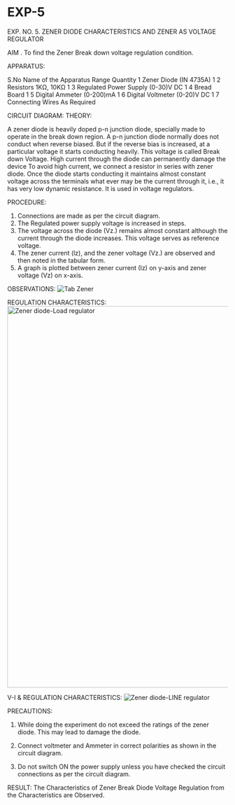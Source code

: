 # EXP-5
EXP. NO. 5. 		ZENER DIODE CHARACTERISTICS AND ZENER AS VOLTAGE REGULATOR

AIM
. To find the Zener Break down voltage regulation condition.

APPARATUS:

S.No	Name of the Apparatus	Range	Quantity
1	Zener Diode (IN 4735A)		1
2	Resistors	1KΩ, 10KΩ	1
3	Regulated Power Supply	(0-30)V DC	1
4	Bread Board		1
5	Digital Ammeter	(0-200)mA	1
6	Digital Voltmeter	(0-20)V DC	1
7	Connecting Wires	As Required	

CIRCUIT DIAGRAM:
THEORY:
	
A zener diode is heavily doped p-n junction diode, specially made to operate in the break down region. A p-n junction diode normally does not conduct when reverse biased. But if the reverse bias is increased, at a particular voltage it starts conducting heavily. This voltage is called Break down Voltage. High current through the diode can permanently damage the device To avoid high current, we connect a resistor in series with zener diode. Once the diode starts conducting it maintains almost constant voltage across the terminals what ever may be the current through it, i.e., it has very low dynamic resistance. It is used in voltage regulators.

PROCEDURE:

1. Connections are made as per the circuit diagram.
2. The Regulated power supply voltage is increased in steps.
3. The voltage across the diode (Vz.) remains almost constant although the current through the diode increases. This voltage serves as reference voltage.
4. The zener current (lz), and the zener voltage (Vz.) are observed and then noted in the tabular form.
5. A graph is plotted between zener current (Iz) on y-axis and zener voltage (Vz) on x-axis.

 
OBSERVATIONS:
             ![Tab Zener](https://github.com/user-attachments/assets/0fd7ce2f-45e2-49b9-a50a-cbcd10963822)


REGULATION CHARACTERISTICS:
             <img width="964" height="872" alt="Zener diode-Load regulator" src="https://github.com/user-attachments/assets/1c17bc95-1587-4a42-bacb-bc282dee5f32" />


V-I & REGULATION CHARACTERISTICS:
             ![Zener diode-LINE regulator](https://github.com/user-attachments/assets/007c99fc-2db0-4154-808e-9c86cf7a2bf0)


PRECAUTIONS:

1. While doing the experiment do not exceed the ratings of the zener diode. This may lead to damage the diode.
2. Connect voltmeter and Ammeter in correct polarities as shown in the circuit diagram.

3. Do not switch ON the power supply unless you have checked the circuit connections as per the circuit diagram.

   
RESULT:
The Characteristics of Zener Break Diode Voltage Regulation from the Characteristics are Observed.
